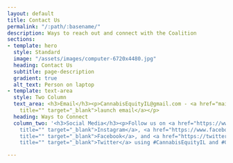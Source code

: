 ```yaml
---
layout: default
title: Contact Us
permalink: "/:path/:basename/"
description: Ways to reach out and connect with the Coalition
sections:
- template: hero
  style: Standard
  image: "/assets/images/computer-6720x4480.jpg"
  heading: Contact Us
  subtitle: page-description
  gradient: true
  alt_text: Person on laptop
- template: text-area
  style: Two Column
  text_area: <h3>Email</h3><p>CannabisEquityIL@gmail.com - <a href="mailto:CannabisEquityIL@gmail.com"
    title="" target="_blank">launch email</a></p>
  heading: Ways to Connect
  column_two: '<h3>Social Media</h3><p>Follow us on <a href="https://www.instagram.com/CannaEquityIL/"
    title="" target="_blank">Instagram</a>, <a href="https://www.facebook.com/CannaEquityIL/?ref=page_internal"
    title="" target="_blank">Facebook</a>, and <a href="https://twitter.com/CannaEquityIL/"
    title="" target="_blank">Twitter</a> using #CannabisEquityIL and #CannabisCBA</p>'

---
```

